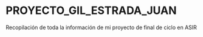 # PROYECTO_GIL_ESTRADA_JUAN
Recopilación de toda la información de mi proyecto de final de ciclo en ASIR
